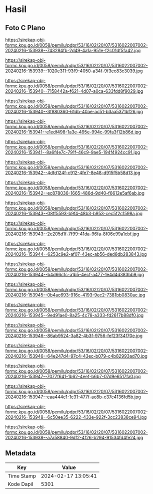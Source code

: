 # Hasil

## Foto C Plano

https://sirekap-obj-formc.kpu.go.id/0058/pemilu/pdpr/53/16/02/20/07/5316022007002-20240216-153938--743284fb-2d49-4a1a-951e-f2c01df5fa42.jpg

https://sirekap-obj-formc.kpu.go.id/0058/pemilu/pdpr/53/16/02/20/07/5316022007002-20240216-153939--1020e311-93f9-4050-a34f-9f3ec83c3039.jpg

https://sirekap-obj-formc.kpu.go.id/0058/pemilu/pdpr/53/16/02/20/07/5316022007002-20240216-153940--7158442a-f621-4d07-a0ca-633fdd8f9029.jpg

https://sirekap-obj-formc.kpu.go.id/0058/pemilu/pdpr/53/16/02/20/07/5316022007002-20240216-153940--3f880360-61db-40ae-ac51-b3aa5371bf26.jpg

https://sirekap-obj-formc.kpu.go.id/0058/pemilu/pdpr/53/16/02/20/07/5316022007002-20240216-153941--e1edf498-1a3e-495e-994c-99fa3f12b86d.jpg

https://sirekap-obj-formc.kpu.go.id/0058/pemilu/pdpr/53/16/02/20/07/5316022007002-20240216-153941--8a6f4e7c-791f-46c9-9ae5-194f4924cc91.jpg

https://sirekap-obj-formc.kpu.go.id/0058/pemilu/pdpr/53/16/02/20/07/5316022007002-20240216-153942--4dfd124f-c912-4fe7-8e48-d915f5b58d13.jpg

https://sirekap-obj-formc.kpu.go.id/0058/pemilu/pdpr/53/16/02/20/07/5316022007002-20240216-153942--ec878036-1665-486d-9d40-f6612e5af6ab.jpg

https://sirekap-obj-formc.kpu.go.id/0058/pemilu/pdpr/53/16/02/20/07/5316022007002-20240216-153943--08ff5593-b9f4-48b3-b953-cec5f2c1598a.jpg

https://sirekap-obj-formc.kpu.go.id/0058/pemilu/pdpr/53/16/02/20/07/5316022007002-20240216-153943--2e205d1f-7f99-41da-96fa-8f06c99a1cbf.jpg

https://sirekap-obj-formc.kpu.go.id/0058/pemilu/pdpr/53/16/02/20/07/5316022007002-20240216-153944--6253c9e2-af07-43ec-ab56-ded8db283843.jpg

https://sirekap-obj-formc.kpu.go.id/0058/pemilu/pdpr/53/16/02/20/07/5316022007002-20240216-153944--b4d66c1c-a1b5-4ecf-a477-1e4d4d383bb9.jpg

https://sirekap-obj-formc.kpu.go.id/0058/pemilu/pdpr/53/16/02/20/07/5316022007002-20240216-153945--0b4ac693-916c-4193-9ec2-7381bb0830ac.jpg

https://sirekap-obj-formc.kpu.go.id/0058/pemilu/pdpr/53/16/02/20/07/5316022007002-20240216-153945--9ed91ae0-8a25-4c78-a333-fd2617b88df0.jpg

https://sirekap-obj-formc.kpu.go.id/0058/pemilu/pdpr/53/16/02/20/07/5316022007002-20240216-153946--86ab9524-3a82-4b3f-9756-fef23f34f70e.jpg

https://sirekap-obj-formc.kpu.go.id/0058/pemilu/pdpr/53/16/02/20/07/5316022007002-20240216-153946--64e247d4-97c4-43ec-b079-c4b82993ad70.jpg

https://sirekap-obj-formc.kpu.go.id/0058/pemilu/pdpr/53/16/02/20/07/5316022007002-20240216-153947--7077f641-1b62-4eef-b6b7-07d9e6517fa0.jpg

https://sirekap-obj-formc.kpu.go.id/0058/pemilu/pdpr/53/16/02/20/07/5316022007002-20240216-153947--eaa444c1-1c31-477f-ae8b-c37c4136fd5b.jpg

https://sirekap-obj-formc.kpu.go.id/0058/pemilu/pdpr/53/16/02/20/07/5316022007002-20240216-153948--6c50ee35-6222-433e-922f-3cc23838ce94.jpg

https://sirekap-obj-formc.kpu.go.id/0058/pemilu/pdpr/53/16/02/20/07/5316022007002-20240216-153938--a7a58840-9df2-4f26-b294-91534fd4fe24.jpg


## Metadata

| Key        | Value               |
| ---------- | ------------------- |
| Time Stamp | 2024-02-17 13:05:41 |
| Kode Dapil | 5301                |



